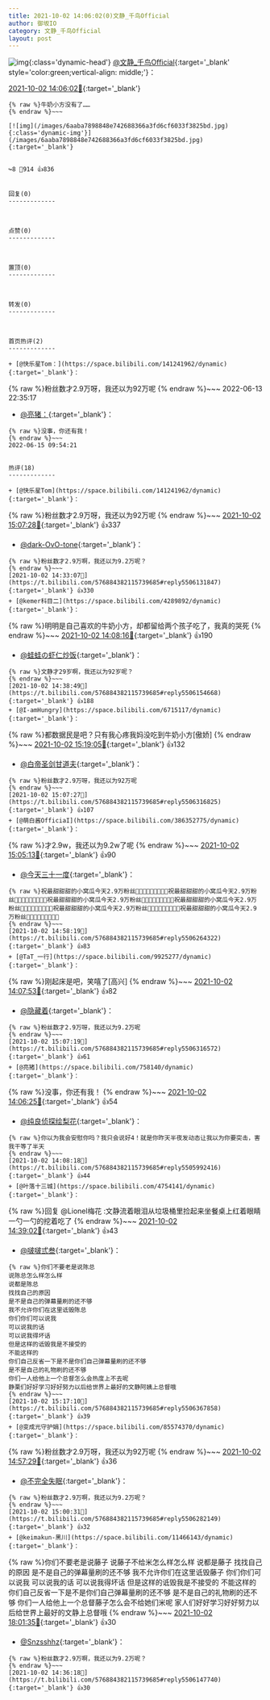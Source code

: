 ```yaml
---
title: 2021-10-02 14:06:02(0)文静_千鸟Official
author: 御坂IO
category: 文静_千鸟Official
layout: post
---
```


![img](/images/ac7482ed1b9a7f203dc68c0c4a77c488a27b108a.jpg){:class='dynamic-head'}
[@文静_千鸟Official](https://space.bilibili.com/667526012/dynamic){:target='_blank' style='color:green;vertical-align: middle;'}：

[2021-10-02 14:06:02🔗](https://t.bilibili.com/576884382115739685){:target='_blank'}

~~~
{% raw %}牛奶小方没有了……
{% endraw %}~~~

[![img](/images/6aaba7898848e742688366a3fd6cf6033f3825bd.jpg){:class='dynamic-img'}](/images/6aaba7898848e742688366a3fd6cf6033f3825bd.jpg){:target='_blank'}


↪️8 💬914 👍836


回复(0)
-------------



点赞(0)
-------------



置顶(0)
-------------



转发(0)
-------------



首页热评(2)
-------------

+ [@快乐星Tom：](https://space.bilibili.com/141241962/dynamic){:target='_blank'}：
~~~
{% raw %}粉丝数才2.9万呀，我还以为92万呢
{% endraw %}~~~
2022-06-13 22:35:17
+ [@亮猪：](https://space.bilibili.com/758140/dynamic){:target='_blank'}：
~~~
{% raw %}没事，你还有我！
{% endraw %}~~~
2022-06-15 09:54:21


热评(18)
-------------

+ [@快乐星Tom](https://space.bilibili.com/141241962/dynamic){:target='_blank'}：
~~~
{% raw %}粉丝数才2.9万呀，我还以为92万呢
{% endraw %}~~~
[2021-10-02 15:07:28🔗](https://t.bilibili.com/576884382115739685#reply5506316860){:target='_blank'} 👍337
+ [@dark-OvO-tone](https://space.bilibili.com/1453182651/dynamic){:target='_blank'}：
~~~
{% raw %}粉丝数才2.9万啊，我还以为9.2万呢？
{% endraw %}~~~
[2021-10-02 14:33:07🔗](https://t.bilibili.com/576884382115739685#reply5506131847){:target='_blank'} 👍330
+ [@kemer科目二](https://space.bilibili.com/4289892/dynamic){:target='_blank'}：
~~~
{% raw %}明明是自己喜欢的牛奶小方，却都留给两个孩子吃了，我真的哭死
{% endraw %}~~~
[2021-10-02 14:08:16🔗](https://t.bilibili.com/576884382115739685#reply5505988492){:target='_blank'} 👍190
+ [@蛙蛙の虾仁炒饭](https://space.bilibili.com/8160290/dynamic){:target='_blank'}：
~~~
{% raw %}文静才29岁啊，我还以为92岁呢？
{% endraw %}~~~
[2021-10-02 14:38:49🔗](https://t.bilibili.com/576884382115739685#reply5506154668){:target='_blank'} 👍188
+ [@I-amHungry](https://space.bilibili.com/6715117/dynamic){:target='_blank'}：
~~~
{% raw %}都数据民是吧？只有我心疼我妈没吃到牛奶小方[傲娇]
{% endraw %}~~~
[2021-10-02 15:19:05🔗](https://t.bilibili.com/576884382115739685#reply5506381417){:target='_blank'} 👍132
+ [@白帝圣剑甘道夫](https://space.bilibili.com/370160494/dynamic){:target='_blank'}：
~~~
{% raw %}粉丝数才2.9万呀，我还以为92万呢
{% endraw %}~~~
[2021-10-02 15:07:27🔗](https://t.bilibili.com/576884382115739685#reply5506316825){:target='_blank'} 👍107
+ [@萌白酱OfficiaI](https://space.bilibili.com/386352775/dynamic){:target='_blank'}：
~~~
{% raw %}才2.9w，我还以为9.2w了呢
{% endraw %}~~~
[2021-10-02 15:05:13🔗](https://t.bilibili.com/576884382115739685#reply5506310390){:target='_blank'} 👍90
+ [@今天三十一度](https://space.bilibili.com/4478586/dynamic){:target='_blank'}：
~~~
{% raw %}祝最甜甜甜的小窝瓜今天2.9万粉丝🥳🥳🥳🎉🎉🎉🎊🎊🎊祝最甜甜甜的小窝瓜今天2.9万粉丝🥳🥳🥳🎉🎉🎉🎊🎊🎊祝最甜甜甜的小窝瓜今天2.9万粉丝🥳🥳🥳🎉🎉🎉🎊🎊🎊祝最甜甜甜的小窝瓜今天2.9万粉丝🥳🥳🥳🎉🎉🎉🎊🎊🎊祝最甜甜甜的小窝瓜今天2.9万粉丝🥳🥳🥳🎉🎉🎉🎊🎊🎊祝最甜甜甜的小窝瓜今天2.9万粉丝🥳🥳🥳🎉🎉🎉🎊🎊🎊
{% endraw %}~~~
[2021-10-02 14:58:19🔗](https://t.bilibili.com/576884382115739685#reply5506264322){:target='_blank'} 👍83
+ [@TaT_一行](https://space.bilibili.com/9925277/dynamic){:target='_blank'}：
~~~
{% raw %}刚起床是吧，笑嘻了[高兴]
{% endraw %}~~~
[2021-10-02 14:07:53🔗](https://t.bilibili.com/576884382115739685#reply5505984141){:target='_blank'} 👍82
+ [@隐藏着](https://space.bilibili.com/7479318/dynamic){:target='_blank'}：
~~~
{% raw %}粉丝数才2.9万呀，我还以为9.2万呢
{% endraw %}~~~
[2021-10-02 15:07:19🔗](https://t.bilibili.com/576884382115739685#reply5506316572){:target='_blank'} 👍61
+ [@亮猪](https://space.bilibili.com/758140/dynamic){:target='_blank'}：
~~~
{% raw %}没事，你还有我！
{% endraw %}~~~
[2021-10-02 14:06:25🔗](https://t.bilibili.com/576884382115739685#reply5505978574){:target='_blank'} 👍54
+ [@纯良侦探绘梨花](https://space.bilibili.com/485082/dynamic){:target='_blank'}：
~~~
{% raw %}你以为我会安慰你吗？我只会说好4！就是你昨天半夜发动态让我以为你要突击，害我干等了半天
{% endraw %}~~~
[2021-10-02 14:08:18🔗](https://t.bilibili.com/576884382115739685#reply5505992416){:target='_blank'} 👍44
+ [@叶落十三城](https://space.bilibili.com/4754141/dynamic){:target='_blank'}：
~~~
{% raw %}回复 @Lionel梅花 :文静流着眼泪从垃圾桶里捡起来坐餐桌上红着眼睛一勺一勺的挖着吃了
{% endraw %}~~~
[2021-10-02 14:39:02🔗](https://t.bilibili.com/576884382115739685#reply5506162897){:target='_blank'} 👍43
+ [@啵啵弎叁](https://space.bilibili.com/406595498/dynamic){:target='_blank'}：
~~~
{% raw %}你们不要老是说陈总
说陈总怎么样怎么样
说都是陈总
找找自己的原因
是不是自己的弹幕量刷的还不够
我不允许你们在这里诋毁陈总
你们你们可以说我
可以说我的话
可以说我得坏话
但是这样的诋毁我是不接受的
不能这样的
你们自己反省一下是不是你们自己弹幕量刷的还不够
是不是自己的礼物刷的还不够
你们一人给他上一个总督怎么会热度上不去呢
静栗们好好学习好好努力以后给世界上最好的文静阿姨上总督哦
{% endraw %}~~~
[2021-10-02 15:17:10🔗](https://t.bilibili.com/576884382115739685#reply5506367858){:target='_blank'} 👍39
+ [@变成光守护娟](https://space.bilibili.com/85574370/dynamic){:target='_blank'}：
~~~
{% raw %}粉丝数才2.9万呀，我还以为92万呢
{% endraw %}~~~
[2021-10-02 14:57:29🔗](https://t.bilibili.com/576884382115739685#reply5506266970){:target='_blank'} 👍36
+ [@不完全失眠](https://space.bilibili.com/900940/dynamic){:target='_blank'}：
~~~
{% raw %}粉丝数才2.9万啊，我还以为9.2万呢？
{% endraw %}~~~
[2021-10-02 15:00:31🔗](https://t.bilibili.com/576884382115739685#reply5506282149){:target='_blank'} 👍32
+ [@keimakun-黑川](https://space.bilibili.com/11466143/dynamic){:target='_blank'}：
~~~
{% raw %}你们不要老是说藤子
说藤子不给米怎么样怎么样
说都是藤子
找找自己的原因
是不是自己的弹幕量刷的还不够
我不允许你们在这里诋毁藤子
你们你们可以说我
可以说我的话
可以说我得坏话
但是这样的诋毁我是不接受的
不能这样的
你们自己反省一下是不是你们自己弹幕量刷的还不够
是不是自己的礼物刷的还不够
你们一人给他上一个总督藤子怎么会不给她们米呢
家人们好好学习好好努力以后给世界上最好的文静上总督哦
{% endraw %}~~~
[2021-10-02 18:01:35🔗](https://t.bilibili.com/576884382115739685#reply5507333940){:target='_blank'} 👍30
+ [@Snzsshhz](https://space.bilibili.com/95787836/dynamic){:target='_blank'}：
~~~
{% raw %}粉丝数才2.9万啊，我还以为9.2万呢？
{% endraw %}~~~
[2021-10-02 14:36:18🔗](https://t.bilibili.com/576884382115739685#reply5506147740){:target='_blank'} 👍30


